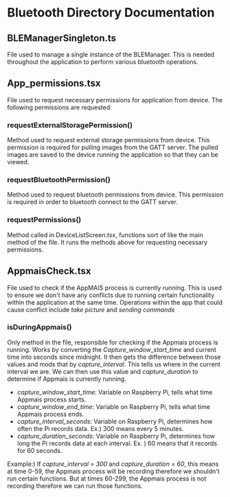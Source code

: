 # Bluetooth Directory Documentation


## BLEManagerSingleton.ts
File used to manage a single instance of the BLEManager. This is needed throughout the application to perform various bluetooth operations.


## **App_permissions.tsx**
File used to request necessary permissions for application from device. The following permissions are requested:

  ### **requestExternalStoragePermission()**
  Method used to request external storage permissions from device. This permission is        required for pulling images from the GATT server. The pulled images are saved to the       device running the application so that they can be viewed.

  ### **requestBluetoothPermission()**
  Method used to request bluetooth permissions from device. This permission is required      in order to bluetooth connect to the GATT server.

  ### **requestPermissions()**
  Method called in DeviceListScreen.tsx, functions sort of like the main method of the       file. It runs the methods above for requesting necessary permissions.


## AppmaisCheck.tsx
File used to check if the AppMAIS process is currently running. This is used to ensure we don't have any conflicts due to running certain functionality within the application at the same time. Operations within the app that could cause conflict include *take picture* and *sending commands*

  ### **isDuringAppmais()**
  Only method in the file, responsible for checking if the Appmais process is running. Works by converting the *Capture_window_start_time* and current time into seconds since midnight. It then gets the difference between those values and mods that by *capture_interval*.     This tells us where in the current interval we are. We can then use this value and *capture_duration* to determine if Appmais is currently running.

  - *capture_window_start_time*: Variable on Raspberry Pi, tells what time Appmais process starts.
  - *capture_window_end_time*: Variable on Raspberry Pi, tells what time Appmais process ends.
  - *capture_interval_seconds*: Variable on Raspberry Pi, determines how often the Pi records data. Ex.) 300 means every 5 minutes.
  - *capture_duration_seconds*: Variable on Raspberry Pi, determines how long the Pi records data at each interval. Ex. ) 60 means that it records for 60 seconds.

  Example:) If *capture_interval = 300* and *capture_duration = 60*, this means at time 0-59, the Appmais process will be recording therefore we shouldn't run certain functions. But at times 60-299, the Appmais process is not recording therefore we can run those functions.
